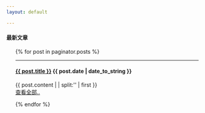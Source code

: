 ```yaml
---
layout: default 

---
```

 

<h4>最新文章</h4>


<ul class="posts">
{% for post in paginator.posts %}

 <hr>
   
  <h4 class="title">
      <a href="{{ site.baseurl }}{{ post.url }}">{{ post.title }}</a> 
      <span class="date">{{ post.date | date_to_string }}</span>
  </h4> 
      {{ post.content  | | split:'<!--break-->' | first }} 
   <br>
    <a href="{{ site.baseurl }}{{ post.url }}">查看全部..</a>
   
{% endfor %}

</ul>

  
